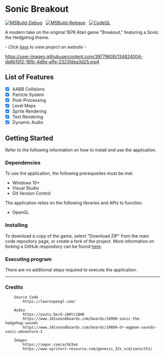 # Sonic Breakout

[![MSBuild-Debug](https://github.com/kyle-robinson/sonic-breakout/actions/workflows/msbuild-debug.yml/badge.svg)](https://github.com/kyle-robinson/sonic-breakout/actions/workflows/msbuild-debug.yml)
&nbsp;
[![MSBuild-Release](https://github.com/kyle-robinson/sonic-breakout/actions/workflows/msbuild-release.yml/badge.svg)](https://github.com/kyle-robinson/sonic-breakout/actions/workflows/msbuild-release.yml)
&nbsp;
[![CodeQL](https://github.com/kyle-robinson/sonic-breakout/actions/workflows/codeql.yml/badge.svg)](https://github.com/kyle-robinson/sonic-breakout/actions/workflows/codeql.yml)

A modern take on the original 1976 Atari game "Breakout," featuring a Sonic the Hedgehog theme.

*- Click <a href="https://kyle-robinson.github.io/html/breakout" target="_blank">here</a> to view project on website -*

https://user-images.githubusercontent.com/39779606/134824004-da6b10f2-16fb-4d6e-affe-2323fdea3d25.mp4

## List of Features

- [x] AABB Collisions
- [x] Particle System
- [x] Post-Processing
- [x] Level Maps
- [x] Sprite Rendering
- [x] Text Rendering
- [x] Dynamic Audio

## Getting Started

Refer to the following information on how to install and use the application.

### Dependencies
To use the application, the following prerequisites must be met.
* Windows 10+
* Visual Studio
* Git Version Control

The application relies on the following libraries and APIs to function.
* OpenGL

### Installing

To download a copy of the game, select "Download ZIP" from the main code repository page, or create a fork of the project. More information on forking a GitHub respository can be found [here](https://www.youtube.com/watch?v=XTolZqmZq6s).

### Executing program

There are no additional steps required to execute the application.

---

### Credits
        
        Source Code
            https://learnopengl.com/
                    
        Audio
            https://youtu.be/G-i8HYi1QH0
            https://www.101soundboards.com/boards/10990-sonic-the-hedgehog-sounds
            https://www.101soundboards.com/boards/10609-dr-eggman-sounds-sonic-adventure-2
                    
        Images
            https://imgur.com/a/hG3o4
            https://www.spriters-resource.com/genesis_32x_scd/sonicth1/
